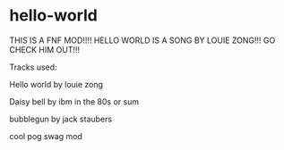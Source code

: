 # hello-world
THIS IS A FNF MOD!!!! HELLO WORLD IS A SONG BY LOUIE ZONG!!! GO CHECK HIM OUT!!!


Tracks used:

Hello world by louie zong

Daisy bell by ibm in the 80s or sum

bubblegun by jack staubers

cool pog swag mod
